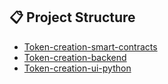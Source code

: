 ## 📋 Project Structure
- [Token-creation-smart-contracts](https://github.com/samirxnova/Token-creation-smart-contracts)
- [Token-creation-backend](https://github.com/samirxnova/Token-creation-backend)
- [Token-creation-ui-python](https://github.com/samirxnova/Token-creation-ui-python)
